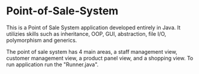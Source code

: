 # Point-of-Sale-System
This is a Point of Sale System application developed entirely in Java. It utilizies skills such as inheritance, OOP, GUI, abstraction, file I/O, polymorphism and generics.

The point of sale system has 4 main areas, a staff management view, customer management view, a product panel view, and a shopping view. To run application run the "Runner.java".

